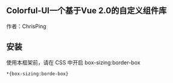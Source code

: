 ## Colorful-UI一个基于Vue 2.0的自定义组件库

作者：ChrisPing

## 安装
使用本框架前，请在 CSS  中开启 box-sizing:border-box

```
*{box-sizing:borde-box}
```
